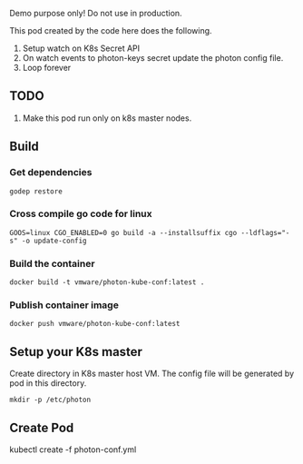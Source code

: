 Demo purpose only! Do not use in production.

This pod created by the code here does the following.

 1. Setup watch on K8s Secret API
 2. On watch events to photon-keys secret update the photon config file.
 3. Loop forever

## TODO
 1. Make this pod run only on k8s master nodes.

## Build

### Get dependencies
```
godep restore
```

### Cross compile go code for linux
```
GOOS=linux CGO_ENABLED=0 go build -a --installsuffix cgo --ldflags="-s" -o update-config
```

### Build the container
```
docker build -t vmware/photon-kube-conf:latest .
```

### Publish container image
```
docker push vmware/photon-kube-conf:latest
```

## Setup your K8s master
Create directory in K8s master host VM. The config file will be generated by pod in this directory.
```
mkdir -p /etc/photon
```

## Create Pod
kubectl create -f photon-conf.yml
